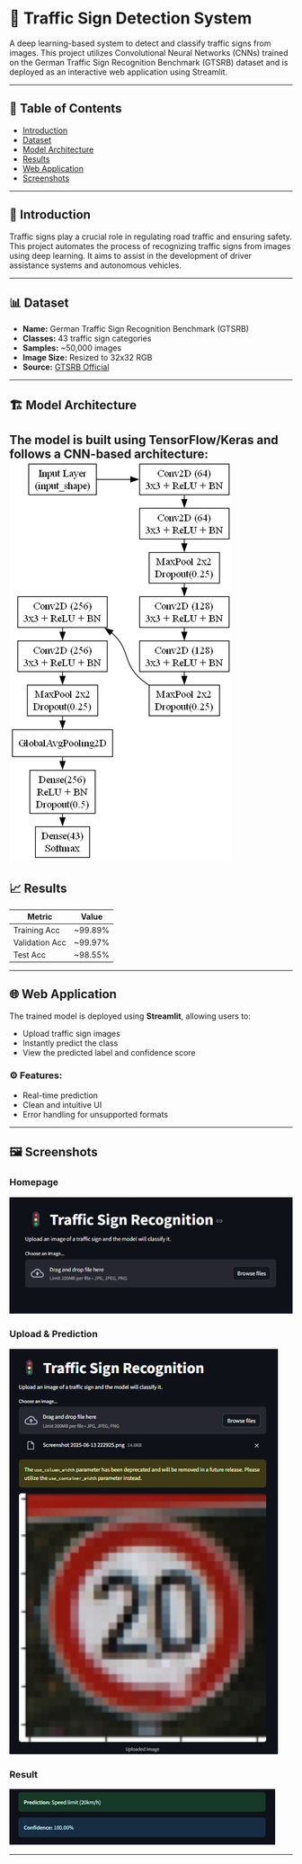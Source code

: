 # 🚦 Traffic Sign Detection System

A deep learning-based system to detect and classify traffic signs from images. This project utilizes Convolutional Neural Networks (CNNs) trained on the German Traffic Sign Recognition Benchmark (GTSRB) dataset and is deployed as an interactive web application using Streamlit.

---

## 📌 Table of Contents

- [Introduction](#introduction)
- [Dataset](#dataset)
- [Model Architecture](#model-architecture)
- [Results](#results)
- [Web Application](#web-application)
- [Screenshots](#screenshots)

---

## 🧠 Introduction

Traffic signs play a crucial role in regulating road traffic and ensuring safety. This project automates the process of recognizing traffic signs from images using deep learning. It aims to assist in the development of driver assistance systems and autonomous vehicles.

---

## 📊 Dataset

- **Name:** German Traffic Sign Recognition Benchmark (GTSRB)
- **Classes:** 43 traffic sign categories
- **Samples:** ~50,000 images
- **Image Size:** Resized to 32x32 RGB
- **Source:** [GTSRB Official](https://benchmark.ini.rub.de/gtsrb_news.html)

---

## 🏗️ Model Architecture

The model is built using **TensorFlow/Keras** and follows a CNN-based architecture:
![arch](traffic_sign_net_custom_flowchart.png)
---

## 📈 Results

| Metric        | Value        |
|---------------|--------------|
| Training Acc  | ~99.89%      |
| Validation Acc| ~99.97%      |
| Test Acc      | ~98.55%      |

---

## 🌐 Web Application

The trained model is deployed using **Streamlit**, allowing users to:

- Upload traffic sign images
- Instantly predict the class
- View the predicted label and confidence score

### ⚙️ Features:

- Real-time prediction
- Clean and intuitive UI
- Error handling for unsupported formats

---

## 🖼️ Screenshots

### Homepage

![Home](screenshots/home.png)

### Upload & Prediction

![Upload](screenshots/upload.png)

### Result

![Prediction](screenshots/prediction.png)

---



